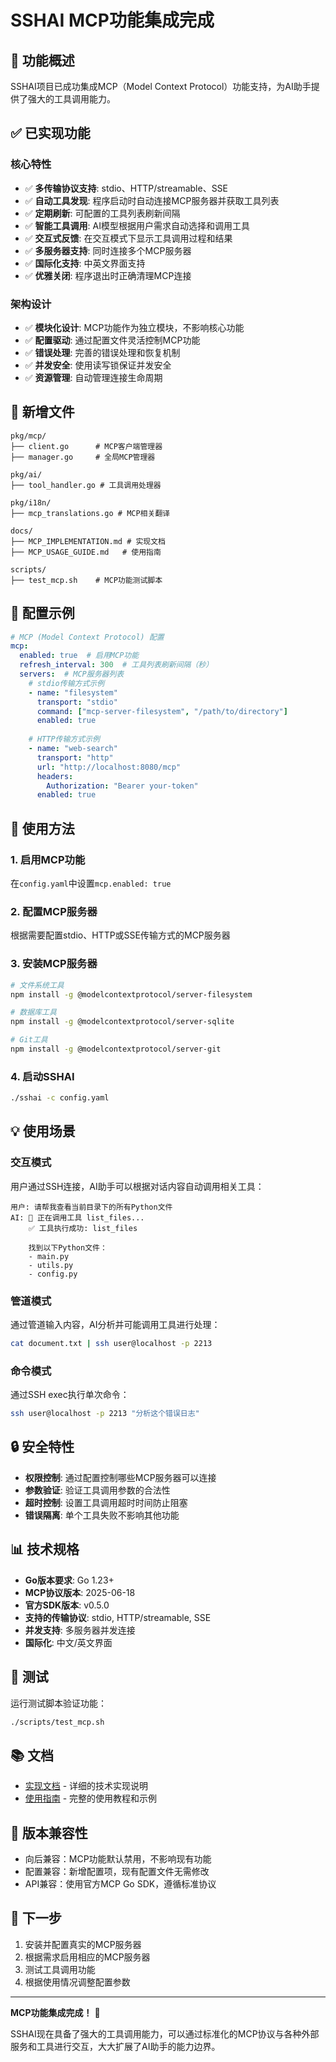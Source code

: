 # SSHAI MCP功能集成完成

## 🎉 功能概述

SSHAI项目已成功集成MCP（Model Context Protocol）功能支持，为AI助手提供了强大的工具调用能力。

## ✅ 已实现功能

### 核心特性
- ✅ **多传输协议支持**: stdio、HTTP/streamable、SSE
- ✅ **自动工具发现**: 程序启动时自动连接MCP服务器并获取工具列表
- ✅ **定期刷新**: 可配置的工具列表刷新间隔
- ✅ **智能工具调用**: AI模型根据用户需求自动选择和调用工具
- ✅ **交互式反馈**: 在交互模式下显示工具调用过程和结果
- ✅ **多服务器支持**: 同时连接多个MCP服务器
- ✅ **国际化支持**: 中英文界面支持
- ✅ **优雅关闭**: 程序退出时正确清理MCP连接

### 架构设计
- ✅ **模块化设计**: MCP功能作为独立模块，不影响核心功能
- ✅ **配置驱动**: 通过配置文件灵活控制MCP功能
- ✅ **错误处理**: 完善的错误处理和恢复机制
- ✅ **并发安全**: 使用读写锁保证并发安全
- ✅ **资源管理**: 自动管理连接生命周期

## 📁 新增文件

```
pkg/mcp/
├── client.go      # MCP客户端管理器
├── manager.go     # 全局MCP管理器

pkg/ai/
├── tool_handler.go # 工具调用处理器

pkg/i18n/
├── mcp_translations.go # MCP相关翻译

docs/
├── MCP_IMPLEMENTATION.md # 实现文档
├── MCP_USAGE_GUIDE.md   # 使用指南

scripts/
├── test_mcp.sh    # MCP功能测试脚本
```

## 🔧 配置示例

```yaml
# MCP (Model Context Protocol) 配置
mcp:
  enabled: true  # 启用MCP功能
  refresh_interval: 300  # 工具列表刷新间隔（秒）
  servers:  # MCP服务器列表
    # stdio传输方式示例
    - name: "filesystem"
      transport: "stdio"
      command: ["mcp-server-filesystem", "/path/to/directory"]
      enabled: true
    
    # HTTP传输方式示例
    - name: "web-search"
      transport: "http"
      url: "http://localhost:8080/mcp"
      headers:
        Authorization: "Bearer your-token"
      enabled: true
```

## 🚀 使用方法

### 1. 启用MCP功能
在`config.yaml`中设置`mcp.enabled: true`

### 2. 配置MCP服务器
根据需要配置stdio、HTTP或SSE传输方式的MCP服务器

### 3. 安装MCP服务器
```bash
# 文件系统工具
npm install -g @modelcontextprotocol/server-filesystem

# 数据库工具
npm install -g @modelcontextprotocol/server-sqlite

# Git工具
npm install -g @modelcontextprotocol/server-git
```

### 4. 启动SSHAI
```bash
./sshai -c config.yaml
```

## 💡 使用场景

### 交互模式
用户通过SSH连接，AI助手可以根据对话内容自动调用相关工具：

```
用户: 请帮我查看当前目录下的所有Python文件
AI: 🔧 正在调用工具 list_files...
    ✅ 工具执行成功: list_files
    
    找到以下Python文件：
    - main.py
    - utils.py
    - config.py
```

### 管道模式
通过管道输入内容，AI分析并可能调用工具进行处理：

```bash
cat document.txt | ssh user@localhost -p 2213
```

### 命令模式
通过SSH exec执行单次命令：

```bash
ssh user@localhost -p 2213 "分析这个错误日志"
```

## 🔒 安全特性

- **权限控制**: 通过配置控制哪些MCP服务器可以连接
- **参数验证**: 验证工具调用参数的合法性
- **超时控制**: 设置工具调用超时时间防止阻塞
- **错误隔离**: 单个工具失败不影响其他功能

## 📊 技术规格

- **Go版本要求**: Go 1.23+
- **MCP协议版本**: 2025-06-18
- **官方SDK版本**: v0.5.0
- **支持的传输协议**: stdio, HTTP/streamable, SSE
- **并发支持**: 多服务器并发连接
- **国际化**: 中文/英文界面

## 🧪 测试

运行测试脚本验证功能：

```bash
./scripts/test_mcp.sh
```

## 📚 文档

- [实现文档](docs/MCP_IMPLEMENTATION.md) - 详细的技术实现说明
- [使用指南](docs/MCP_USAGE_GUIDE.md) - 完整的使用教程和示例

## 🔄 版本兼容性

- 向后兼容：MCP功能默认禁用，不影响现有功能
- 配置兼容：新增配置项，现有配置文件无需修改
- API兼容：使用官方MCP Go SDK，遵循标准协议

## 🎯 下一步

1. 安装并配置真实的MCP服务器
2. 根据需求启用相应的MCP服务器
3. 测试工具调用功能
4. 根据使用情况调整配置参数

---

**MCP功能集成完成！** 🎉

SSHAI现在具备了强大的工具调用能力，可以通过标准化的MCP协议与各种外部服务和工具进行交互，大大扩展了AI助手的能力边界。